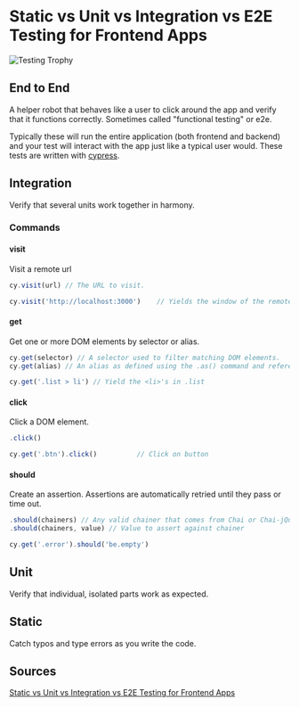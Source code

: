 # Static vs Unit vs Integration vs E2E Testing for Frontend Apps

![Testing Trophy](https://kentcdodds.com/static/c56de32357ab41ab66d6feb2dfaec567/00d43/testing-trophy.png)

## End to End

A helper robot that behaves like a user to click around the app and verify that it functions correctly. Sometimes called "functional testing" or e2e.

Typically these will run the entire application (both frontend and backend) and your test will interact with the app just like a typical user would. These tests are written with [cypress](https://www.cypress.io/).

## Integration

Verify that several units work together in harmony.

### Commands

#### visit

Visit a remote url

```jsx
cy.visit(url) // The URL to visit.

cy.visit('http://localhost:3000')    // Yields the window of the remote page
```

#### get

Get one or more DOM elements by selector or alias.

```jsx
cy.get(selector) // A selector used to filter matching DOM elements.
cy.get(alias) // An alias as defined using the .as() command and referenced with the @ character and the name of the alias.

cy.get('.list > li') // Yield the <li>'s in .list
```

#### click

Click a DOM element.

```jsx
.click()

cy.get('.btn').click()          // Click on button
```

#### should

Create an assertion. Assertions are automatically retried until they pass or time out.

```jsx
.should(chainers) // Any valid chainer that comes from Chai or Chai-jQuery or Sinon-Chai.
.should(chainers, value) // Value to assert against chainer

cy.get('.error').should('be.empty')
```

## Unit

Verify that individual, isolated parts work as expected.

## Static

Catch typos and type errors as you write the code.

## Sources

[Static vs Unit vs Integration vs E2E Testing for Frontend Apps](https://kentcdodds.com/blog/unit-vs-integration-vs-e2e-tests?ck_subscriber_id=363850105)